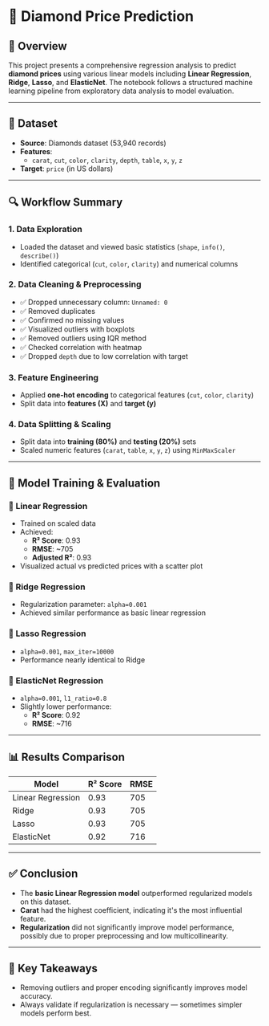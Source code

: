 # 💎 Diamond Price Prediction

## 📝 Overview
This project presents a comprehensive regression analysis to predict **diamond prices** using various linear models including **Linear Regression**, **Ridge**, **Lasso**, and **ElasticNet**. The notebook follows a structured machine learning pipeline from exploratory data analysis to model evaluation.

---

## 📁 Dataset
- **Source**: Diamonds dataset (53,940 records)
- **Features**:
  - `carat`, `cut`, `color`, `clarity`, `depth`, `table`, `x`, `y`, `z`
- **Target**: `price` (in US dollars)

---

## 🔍 Workflow Summary

### 1. Data Exploration
- Loaded the dataset and viewed basic statistics (`shape`, `info()`, `describe()`)
- Identified categorical (`cut`, `color`, `clarity`) and numerical columns

### 2. Data Cleaning & Preprocessing
- ✅ Dropped unnecessary column: `Unnamed: 0`
- ✅ Removed duplicates
- ✅ Confirmed no missing values
- ✅ Visualized outliers with boxplots
- ✅ Removed outliers using IQR method
- ✅ Checked correlation with heatmap
- ✅ Dropped `depth` due to low correlation with target

### 3. Feature Engineering
- Applied **one-hot encoding** to categorical features (`cut`, `color`, `clarity`)
- Split data into **features (X)** and **target (y)**

### 4. Data Splitting & Scaling
- Split data into **training (80%)** and **testing (20%)** sets
- Scaled numeric features (`carat`, `table`, `x`, `y`, `z`) using `MinMaxScaler`

---

## 🤖 Model Training & Evaluation

### 🔹 Linear Regression
- Trained on scaled data
- Achieved:
  - **R² Score**: 0.93
  - **RMSE**: ~705
  - **Adjusted R²**: 0.93
- Visualized actual vs predicted prices with a scatter plot

### 🔹 Ridge Regression
- Regularization parameter: `alpha=0.001`
- Achieved similar performance as basic linear regression

### 🔹 Lasso Regression
- `alpha=0.001`, `max_iter=10000`
- Performance nearly identical to Ridge

### 🔹 ElasticNet Regression
- `alpha=0.001`, `l1_ratio=0.8`
- Slightly lower performance:
  - **R² Score**: 0.92
  - **RMSE**: ~716

---

## 📊 Results Comparison

| Model            | R² Score | RMSE |
|------------------|----------|------|
| Linear Regression| 0.93     | 705  |
| Ridge            | 0.93     | 705  |
| Lasso            | 0.93     | 705  |
| ElasticNet       | 0.92     | 716  |

---

## ✅ Conclusion
- The **basic Linear Regression model** outperformed regularized models on this dataset.
- **Carat** had the highest coefficient, indicating it's the most influential feature.
- **Regularization** did not significantly improve model performance, possibly due to proper preprocessing and low multicollinearity.

---

## 🧠 Key Takeaways
- Removing outliers and proper encoding significantly improves model accuracy.
- Always validate if regularization is necessary — sometimes simpler models perform best.
